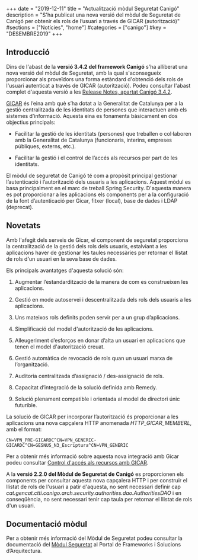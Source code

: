 +++
date        = "2019-12-11"
title       = "Actualització mòdul Seguretat Canigó"
description = "S'ha publicat una nova versió del mòdul de Seguretat de Canigó per obtenir els rols de l’usuari a través de GICAR (autorització)"
#sections    = ["Notícies", "home"]
#categories  = ["canigo"]
#key         = "DESEMBRE2019"
+++

## Introducció

Dins de l'abast de la **versió 3.4.2 del framework Canigó** s'ha alliberat una nova versió del mòdul de Seguretat, amb la qual s'aconsegueix proporcionar als proveïdors una forma estàndard d'obtenció dels rols de l'usuari autenticat a través de GICAR (autorització). Podeu consultar l'abast complet d'aquesta versió a les [Release Notes, apartat Canigó 3.4.2](/drafts/release-notes-canigo-34).

[GICAR](/gicar/descripcio/) és l’eina amb què s’ha dotat a la Generalitat de Catalunya per a la gestió centralitzada de les identitats de persones que interactuen amb els sistemes d’informació. Aquesta eina es fonamenta bàsicament en dos objectius principals: 

- Facilitar la gestió de les identitats (persones) que treballen o col·laboren amb la Generalitat de Catalunya (funcionaris, interins, empreses públiques, externs, etc.). 

- Facilitar la gestió i el control de l’accés als recursos per part de les identitats.

El mòdul de seguretat de Canigó té com a propòsit principal gestionar l’autenticació i l’autorització dels usuaris a les aplicacions. Aquest mòdul es basa principalment en el marc de treball Spring Security. D'aquesta manera es pot proporcionar a les aplicacions els components per a la configuració de la font d’autenticació per Gicar, fitxer (local), base de dades i LDAP (deprecat).

## Novetats

Amb l'afegit dels serveis de Gicar, el component de seguretat proporciona la centralització de la gestió dels rols dels usuaris, estalviant a les aplicacions haver de gestionar les taules necessàries per retornar el llistat de rols d'un usuari en la seva base de dades. 

Els  principals avantatges d'aquesta solució són:

1. Augmentar l’estandardització de la manera de com es construeixen les aplicacions.

2. Gestió en mode autoservei i descentralitzada dels rols dels usuaris a les aplicacions.

3. Uns mateixos rols definits poden servir per a un grup d’aplicacions.

4. Simplificació del model d'autorització de les aplicacions.

5. Alleugeriment d’esforços en donar d’alta un usuari en aplicacions que tenen el model d'autorització creuat.

6. Gestió automàtica de revocació de rols quan un usuari marxa de l’organització.

7. Auditoria centralitzada d’assignació / des-assignació de rols.

8. Capacitat d’integració de la solució definida amb Remedy.

9. Solució plenament compatible i orientada al model de directori únic futurible.

La solució de GICAR per incorporar l’autorització és proporcionar a les aplicacions una nova capçalera HTTP anomenada *HTTP_GICAR_MEMBERL*, amb el format:

```
CN=VPN_PRE-GICARDC^CN=VPN_GENERIC-GICARDC^CN=GESNUS_N3_Escriptura^CN=VPN_GENERIC
```

Per a obtenir més informació sobre aquesta nova integració amb Gicar podeu consultar [Control d'accés als recursos amb GICAR](/gicar-saml2/auth-saml2-grups2/).

A la **versió 2.2.0 del Mòdul de Seguretat de Canigó** es proporcionen els components per consultar aquesta nova capçalera HTTP i per construir el llistat de rols de l'usuari a patir d'aquesta, no sent necessari definir cap *cat.gencat.ctti.canigo.arch.security.authorities.dao.AuthoritiesDAO* i en conseqüència, no sent necessari tenir cap taula per retornar el llistat de rols d'un usuari. 

## Documentació mòdul

Per a obtenir més informació del Mòdul de Seguretat podeu consultar la documentació del [Mòdul Seguretat](/canigo-documentacio-versions-3x-core/modul-seguretat/) al Portal de Frameworks i Solucions d’Arquitectura.

